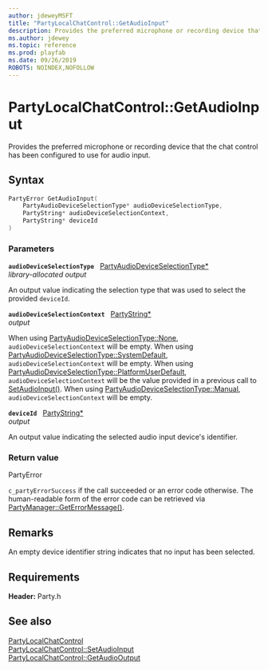 ```yaml
---
author: jdeweyMSFT
title: "PartyLocalChatControl::GetAudioInput"
description: Provides the preferred microphone or recording device that the chat control has been configured to use for audio input.
ms.author: jdewey
ms.topic: reference
ms.prod: playfab
ms.date: 09/26/2019
ROBOTS: NOINDEX,NOFOLLOW
---
```


# PartyLocalChatControl::GetAudioInput  

Provides the preferred microphone or recording device that the chat control has been configured to use for audio input.  

## Syntax  
  
```cpp
PartyError GetAudioInput(  
    PartyAudioDeviceSelectionType* audioDeviceSelectionType,  
    PartyString* audioDeviceSelectionContext,  
    PartyString* deviceId  
)  
```  
  
### Parameters  
  
**`audioDeviceSelectionType`** &nbsp; [PartyAudioDeviceSelectionType*](../../../enums/partyaudiodeviceselectiontype.md)  
*library-allocated output*  
  
An output value indicating the selection type that was used to select the provided `deviceId`.  
  
**`audioDeviceSelectionContext`** &nbsp; [PartyString*](../../../typedefs.md)  
*output*  
  
When using [PartyAudioDeviceSelectionType::None](../../../enums/partyaudiodeviceselectiontype.md), `audioDeviceSelectionContext` will be empty. When using [PartyAudioDeviceSelectionType::SystemDefault](../../../enums/partyaudiodeviceselectiontype.md), `audioDeviceSelectionContext` will be empty. When using [PartyAudioDeviceSelectionType::PlatformUserDefault](../../../enums/partyaudiodeviceselectiontype.md), `audioDeviceSelectionContext` will be the value provided in a previous call to [SetAudioInput()](partylocalchatcontrol_setaudioinput.md). When using [PartyAudioDeviceSelectionType::Manual](../../../enums/partyaudiodeviceselectiontype.md), `audioDeviceSelectionContext` will be empty.  
  
**`deviceId`** &nbsp; [PartyString*](../../../typedefs.md)  
*output*  
  
An output value indicating the selected audio input device's identifier.  
  
  
### Return value  
PartyError
  
```c_partyErrorSuccess``` if the call succeeded or an error code otherwise. The human-readable form of the error code can be retrieved via [PartyManager::GetErrorMessage()](../../PartyManager/methods/partymanager_geterrormessage.md).
  
## Remarks  
  
An empty device identifier string indicates that no input has been selected.
  
## Requirements  
  
**Header:** Party.h
  
## See also  
[PartyLocalChatControl](../partylocalchatcontrol.md)  
[PartyLocalChatControl::SetAudioInput](partylocalchatcontrol_setaudioinput.md)  
[PartyLocalChatControl::GetAudioOutput](partylocalchatcontrol_getaudiooutput.md)
  
  
